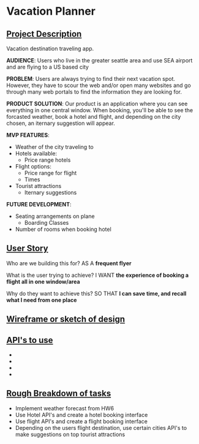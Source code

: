# Vacation Planner

## <u>Project Description</u>
Vacation destination traveling app.

**AUDIENCE**:
Users who live in the greater seattle area and use SEA airport and are flying to a US based city

**PROBLEM**:
Users are always trying to find their next vacation spot. However, they have to scour the web and/or open many websites and go through many web portals to find the information they are looking for.

**PRODUCT SOLUTION**:
Our product is an application where you can see everything in one central window. When booking, you'll be able to see the forcasted weather, book a hotel and flight, and depending on the city chosen, an iternary suggestion will appear.

**MVP FEATURES**:
* Weather of the city traveling to
* Hotels available:
    * Price range hotels
* Flight options:
    * Price range for flight
    * Times
* Tourist attractions
    * Iternary suggestions

**FUTURE DEVELOPMENT**:
* Seating arrangements on plane
    * Boarding Classes
* Number of rooms when booking hotel


## <u>User Story</u>
Who are we building this for?
AS A **frequent flyer**

What is the user trying to achieve?
I WANT **the experience of booking a flight all in one window/area**

Why do they want to achieve this?
SO THAT **I can save time, and recall what I need from one place**

## <u>Wireframe or sketch of design</u>

## <u>API's to use</u>
*
*
*
*

## <u>Rough Breakdown of tasks</u>
* Implement weather forecast from HW6
* Use Hotel API's and create a hotel booking interface
* Use flight API's and create a flight booking interface
* Depending on the users flight destination, use certain cities API's to make suggestions on top tourist attractions
